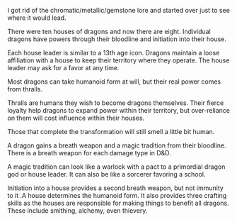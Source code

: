 I got rid of the chromatic/metallic/gemstone lore and started over just to see where it would lead.

There were ten houses of dragons and now there are eight. Individual dragons have powers through their bloodline and initiation into their house.

Each house leader is similar to a 13th age icon. Dragons maintain a loose affiliation with a house to keep their territory where they operate. The house leader may ask for a favor at any time.

Most dragons can take humanoid form at will, but their real power comes from thralls.

Thralls are humans they wish to become dragons themselves. Their fierce loyalty help dragons to expand power within their territory, but over-reliance on them will cost influence within their houses.

Those that complete the transformation will still smell a little bit human.

A dragon gains a breath weapon and a magic tradition from their bloodline. There is a breath weapon for each damage type in D&D.

A magic tradition can look like a warlock with a pact to a primordial dragon god or house leader. It can also be like a sorcerer favoring a school.

Initiation into a house provides a second breath weapon, but not immunity to it .A  house determines the humanoid form. It also provides three crafting skills as the houses are responsible for making things to benefit all dragons. These include smithing, alchemy, even thievery.